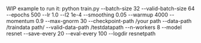 WIP
example to run it:
python train.py --batch-size 32 --valid-batch-size 64 --epochs 500 --lr 1.0 --l2 1e-4 --smoothing 0.05 --warmup 4000 --momentum 0.9 --max-gnorm 30 --checkpoint-path /your path --data-path /traindata path/ --valid-data-path /testdatapath --n-workers 8 --model resnet --save-every 20 --eval-every 100 --logdir resnetpath
